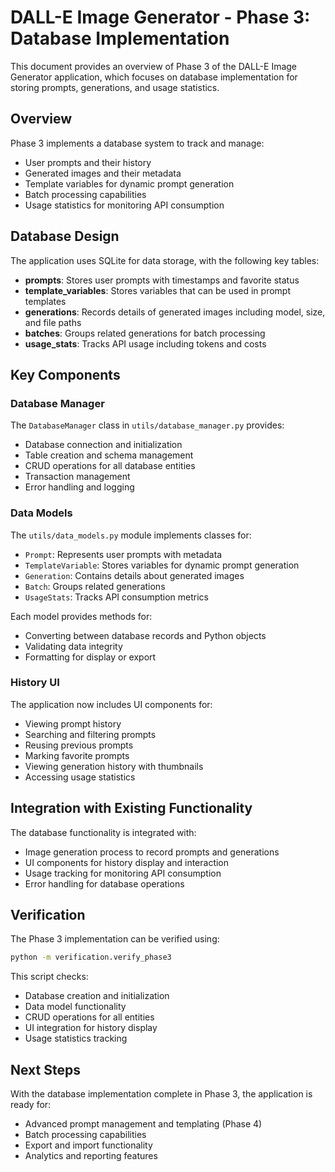 # DALL-E Image Generator - Phase 3: Database Implementation

This document provides an overview of Phase 3 of the DALL-E Image Generator application, which focuses on database implementation for storing prompts, generations, and usage statistics.

## Overview

Phase 3 implements a database system to track and manage:

- User prompts and their history
- Generated images and their metadata
- Template variables for dynamic prompt generation
- Batch processing capabilities
- Usage statistics for monitoring API consumption

## Database Design

The application uses SQLite for data storage, with the following key tables:

- **prompts**: Stores user prompts with timestamps and favorite status
- **template_variables**: Stores variables that can be used in prompt templates
- **generations**: Records details of generated images including model, size, and file paths
- **batches**: Groups related generations for batch processing
- **usage_stats**: Tracks API usage including tokens and costs

## Key Components

### Database Manager

The `DatabaseManager` class in `utils/database_manager.py` provides:

- Database connection and initialization
- Table creation and schema management
- CRUD operations for all database entities
- Transaction management
- Error handling and logging

### Data Models

The `utils/data_models.py` module implements classes for:

- `Prompt`: Represents user prompts with metadata
- `TemplateVariable`: Stores variables for dynamic prompt generation
- `Generation`: Contains details about generated images
- `Batch`: Groups related generations
- `UsageStats`: Tracks API consumption metrics

Each model provides methods for:
- Converting between database records and Python objects
- Validating data integrity
- Formatting for display or export

### History UI

The application now includes UI components for:

- Viewing prompt history
- Searching and filtering prompts
- Reusing previous prompts
- Marking favorite prompts
- Viewing generation history with thumbnails
- Accessing usage statistics

## Integration with Existing Functionality

The database functionality is integrated with:

- Image generation process to record prompts and generations
- UI components for history display and interaction
- Usage tracking for monitoring API consumption
- Error handling for database operations

## Verification

The Phase 3 implementation can be verified using:

```bash
python -m verification.verify_phase3
```

This script checks:
- Database creation and initialization
- Data model functionality
- CRUD operations for all entities
- UI integration for history display
- Usage statistics tracking

## Next Steps

With the database implementation complete in Phase 3, the application is ready for:

- Advanced prompt management and templating (Phase 4)
- Batch processing capabilities
- Export and import functionality
- Analytics and reporting features 
